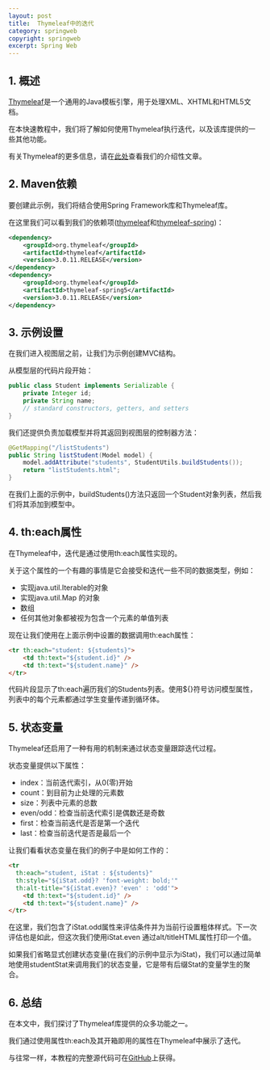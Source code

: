 ```yaml
---
layout: post
title:  Thymeleaf中的迭代
category: springweb
copyright: springweb
excerpt: Spring Web
---
```


## 1. 概述

[Thymeleaf](https://www.thymeleaf.org/)是一个通用的Java模板引擎，用于处理XML、XHTML和HTML5文档。

在本快速教程中，我们将了解如何使用Thymeleaf执行迭代，以及该库提供的一些其他功能。

有关Thymeleaf的更多信息，请在[此处](https://www.baeldung.com/thymeleaf-in-spring-mvc)查看我们的介绍性文章。

## 2. Maven依赖

要创建此示例，我们将结合使用Spring Framework库和Thymeleaf库。

在这里我们可以看到我们的依赖项([thymeleaf](https://search.maven.org/search?q=a:thymeleaf)和[thymeleaf-spring](https://search.maven.org/search?q=thymeleaf-spring4))：

```xml
<dependency>
    <groupId>org.thymeleaf</groupId>
    <artifactId>thymeleaf</artifactId>
    <version>3.0.11.RELEASE</version>
</dependency>
<dependency>
    <groupId>org.thymeleaf</groupId>
    <artifactId>thymeleaf-spring5</artifactId>
    <version>3.0.11.RELEASE</version>
</dependency>
```

## 3. 示例设置

在我们进入视图层之前，让我们为示例创建MVC结构。

从模型层的代码片段开始：

```java
public class Student implements Serializable {
    private Integer id;
    private String name;
    // standard constructors, getters, and setters
}
```

我们还提供负责加载模型并将其返回到视图层的控制器方法：

```java
@GetMapping("/listStudents")
public String listStudent(Model model) {
    model.addAttribute("students", StudentUtils.buildStudents());
    return "listStudents.html";
}
```

在我们上面的示例中，buildStudents()方法只返回一个Student对象列表，然后我们将其添加到模型中。

## 4. th:each属性

在Thymeleaf中，迭代是通过使用th:each属性实现的。

关于这个属性的一个有趣的事情是它会接受和迭代一些不同的数据类型，例如：

-   实现java.util.Iterable的对象
-   实现java.util.Map 的对象
-   数组
-   任何其他对象都被视为包含一个元素的单值列表

现在让我们使用在上面示例中设置的数据调用th:each属性：

```html
<tr th:each="student: ${students}">
    <td th:text="${student.id}" />
    <td th:text="${student.name}" />
</tr>
```

代码片段显示了th:each遍历我们的Students列表。使用${}符号访问模型属性，列表中的每个元素都通过学生变量传递到循环体。

## 5. 状态变量

Thymeleaf还启用了一种有用的机制来通过状态变量跟踪迭代过程。

状态变量提供以下属性：

-   index：当前迭代索引，从0(零)开始
-   count：到目前为止处理的元素数
-   size：列表中元素的总数
-   even/odd：检查当前迭代索引是偶数还是奇数
-   first：检查当前迭代是否是第一个迭代
-   last：检查当前迭代是否是最后一个

让我们看看状态变量在我们的例子中是如何工作的：

```html
<tr 
  th:each="student, iStat : ${students}" 
  th:style="${iStat.odd}? 'font-weight: bold;'" 
  th:alt-title="${iStat.even}? 'even' : 'odd'">
    <td th:text="${student.id}" />
    <td th:text="${student.name}" />
</tr>
```

在这里，我们包含了iStat.odd属性来评估条件并为当前行设置粗体样式。下一次评估也是如此，但这次我们使用iStat.even 通过alt/titleHTML属性打印一个值。

如果我们省略显式创建状态变量(在我们的示例中显示为iStat)，我们可以通过简单地使用studentStat来调用我们的状态变量，它是带有后缀Stat的变量学生的聚合。

## 6. 总结

在本文中，我们探讨了Thymeleaf库提供的众多功能之一。

我们通过使用属性th:each及其开箱即用的属性在Thymeleaf中展示了迭代。

与往常一样，本教程的完整源代码可在[GitHub](https://github.com/tuyucheng7/taketoday-tutorial4j/tree/master/spring-web-modules)上获得。